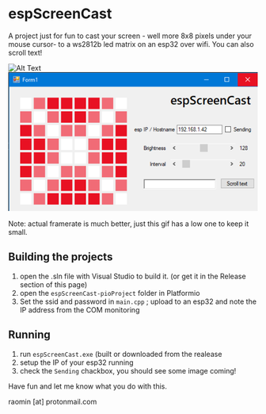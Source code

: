# espScreenCast
A project just for fun to cast your screen - well more 8x8 pixels under your mouse cursor- to a ws2812b led matrix on an esp32 over wifi.
You can also scroll text!

![Alt Text](https://github.com/raomin/espScreenCast/blob/master/doc/preview.gif) ![Alt Text](https://github.com/raomin/espScreenCast/blob/master/doc/Screenshot.png) 

Note: actual framerate is much better, just this gif has a low one to keep it small.

## Building the projects
1. open the .sln file with Visual Studio to build it. (or get it in the Release section of this page)
2. open the `espScreenCast-pioProject` folder in Platformio
3. Set the ssid and password in `main.cpp` ; upload to an esp32 and note the IP address from the COM monitoring

## Running
1. run `espScreenCast.exe` (built or downloaded from the realease
2. setup the IP of your esp32 running
3. check the `Sending` chackbox, you should see some image coming!

Have fun and let me know what you do with this.

raomin [at] protonmail.com

